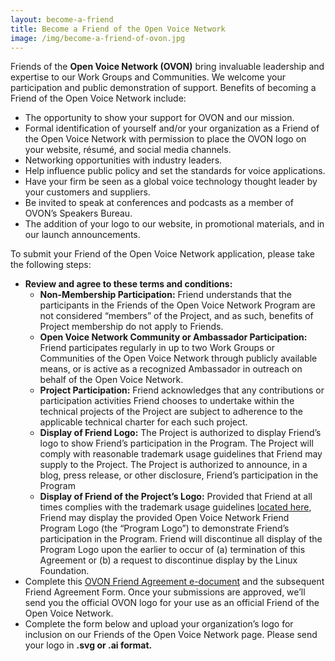 ```yaml
---
layout: become-a-friend
title: Become a Friend of the Open Voice Network
image: /img/become-a-friend-of-ovon.jpg
---
```


Friends of the <strong>Open Voice Network (OVON)</strong> bring invaluable leadership and expertise to our Work Groups and Communities. We welcome your participation and public demonstration of support. Benefits of becoming a Friend of the Open Voice Network include:

<ul>
<li>The opportunity to show your support for OVON and our mission.</li>
<li>Formal identification of yourself and/or your organization as a Friend of the Open Voice Network with permission to place the OVON logo on your website, résumé, and social media channels.</li>
<li>Networking opportunities with industry leaders.</li>
<li>Help influence public policy and set the standards for voice applications.</li>
<li>Have your firm be seen as a global voice technology thought leader by your customers and suppliers.</li>
<li>Be invited to speak at conferences and podcasts as a member of OVON’s Speakers Bureau.</li>
<li>The addition of your logo to our website, in promotional materials, and in our launch announcements.</li>
</ul>


To submit your Friend of the Open Voice Network application, please take the following steps:

<ul>
<li><strong>Review and agree to these terms and conditions:</strong>
<ul>
<li><strong>Non-Membership Participation:</strong> Friend understands that the participants in the Friends of the Open Voice Network Program are not considered “members” of the Project, and as such, benefits of Project membership do not apply to Friends.
</li>
<li><strong>Open Voice Network Community or Ambassador Participation:</strong> Friend participates regularly in up to two Work Groups or Communities of the Open Voice Network through publicly available means, or is active as a recognized Ambassador in outreach on behalf of the Open Voice Network.
</li>
<li><strong>Project Participation:</strong> Friend acknowledges that any contributions or participation activities Friend chooses to undertake within the technical projects of the Project are subject to adherence to the applicable technical charter for each such project.
</li>
<li><strong>Display of Friend Logo:</strong> The Project is authorized to display Friend’s logo to show Friend’s participation in the Program. The Project will comply with reasonable trademark usage guidelines that Friend may supply to the Project. The Project is authorized to announce, in a blog, press release, or other disclosure, Friend’s participation in the Program
</li>
<li><strong>Display of Friend of the Project’s Logo:</strong> Provided that Friend at all times complies with the trademark usage guidelines <a href="https://www.linuxfoundation.org/trademark-usage/" target="_blank">located here</a>, Friend may display the provided Open Voice Network Friend Program Logo (the “Program Logo”) to demonstrate Friend’s participation in the Program. Friend will discontinue all display of the Program Logo upon the earlier to occur of (a) termination of this Agreement or (b) a request to discontinue display by the Linux Foundation.</li>
</ul>
</li>

<li> Complete this <a href="https://powerforms.docusign.net/ee1829f4-3fdc-4adf-9d18-de76cc09aed8?env=na3&acct=f30e10ec-fea1-4dd8-a262-384a61edabb5&accountId=f30e10ec-fea1-4dd8-a262-384a61edabb5" target="_blank">OVON Friend Agreement e-document</a> and the subsequent Friend Agreement Form. Once your submissions are approved, we’ll send you the official OVON logo for your use as an official Friend of the Open Voice Network.
</li>

<li>Complete the form below and upload your organization’s logo for inclusion on our Friends of the Open Voice Network page. Please send your logo in <strong>.svg or .ai format.</strong>
</li>
</ul>